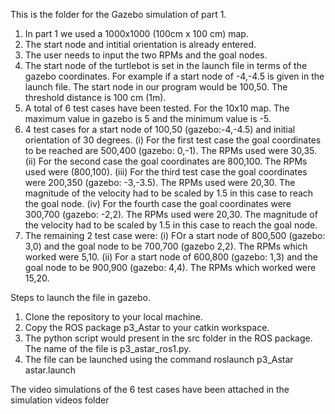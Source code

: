 This is the folder for the Gazebo simulation of part 1.
1. In part 1 we used a 1000x1000 (100cm x 100 cm) map.
2. The start node and intitial orientation is already entered. 
3. The user needs to input the two RPMs and the goal nodes.
4. The start node of the turtlebot is set in the launch file in terms of the gazebo coordinates. For example if a start node of -4,-4.5 is given in the launch file. The start node in our program would be 100,50. The threshold distance is 100 cm (1m).
5. A total of 6 test cases have been tested. For the 10x10 map. The maximum value in gazebo is 5 and the minimum value is -5. 
6. 4 test cases for a start node of 100,50 (gazebo:-4,-4.5) and initial orientation of 30 degrees. 
   (i) For the first test case the goal coordinates to be reached are 500,400 (gazebo: 0,-1). The RPMs used were 30,35.
   (ii) For the second case the goal coordinates are 800,100. The RPMs used were (800,100).
   (iii) For the third test case the goal coordinates were 200,350 (gazebo: -3,-3.5). The RPMs used were 20,30. The magnitude of the velocity had to be scaled by 1.5 in this case      to reach the goal node.
   (iv) For the fourth case the goal coordinates were 300,700 (gazebo: -2,2). The RPMs used were 20,30. The magnitude of the velocity had to be scaled by 1.5 in this case      to    reach the goal node.
7. The remaining 2 test case were:
   (i) FOr a start node of 800,500 (gazebo: 3,0) and the goal node to be 700,700 (gazebo 2,2). The RPMs which worked were 5,10.
   (ii) For a start node of 600,800 (gazebo: 1,3) and the goal node to be 900,900 (gazebo: 4,4). The RPMs which worked were 15,20.

Steps to launch the file in gazebo.
1. Clone the repository to your local machine. 
2. Copy the ROS package p3_Astar to your catkin workspace.
3. The python script would present in the src folder in the ROS package. The name of the file is p3_astar_ros1.py.
4. The file can be launched using the command roslaunch p3_Astar astar.launch

The video simulations of the 6 test cases have been attached in the simulation videos folder
